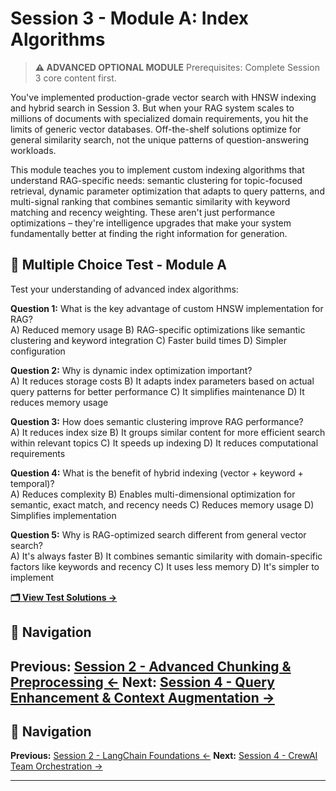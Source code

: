 # Session 3 - Module A: Index Algorithms

> **⚠️ ADVANCED OPTIONAL MODULE**
> Prerequisites: Complete Session 3 core content first.

You've implemented production-grade vector search with HNSW indexing and hybrid search in Session 3. But when your RAG system scales to millions of documents with specialized domain requirements, you hit the limits of generic vector databases. Off-the-shelf solutions optimize for general similarity search, not the unique patterns of question-answering workloads.

This module teaches you to implement custom indexing algorithms that understand RAG-specific needs: semantic clustering for topic-focused retrieval, dynamic parameter optimization that adapts to query patterns, and multi-signal ranking that combines semantic similarity with keyword matching and recency weighting. These aren't just performance optimizations – they're intelligence upgrades that make your system fundamentally better at finding the right information for generation.


## 📝 Multiple Choice Test - Module A

Test your understanding of advanced index algorithms:

**Question 1:** What is the key advantage of custom HNSW implementation for RAG?  
A) Reduced memory usage
B) RAG-specific optimizations like semantic clustering and keyword integration
C) Faster build times
D) Simpler configuration

**Question 2:** Why is dynamic index optimization important?  
A) It reduces storage costs
B) It adapts index parameters based on actual query patterns for better performance
C) It simplifies maintenance
D) It reduces memory usage

**Question 3:** How does semantic clustering improve RAG performance?  
A) It reduces index size
B) It groups similar content for more efficient search within relevant topics
C) It speeds up indexing
D) It reduces computational requirements

**Question 4:** What is the benefit of hybrid indexing (vector + keyword + temporal)?  
A) Reduces complexity
B) Enables multi-dimensional optimization for semantic, exact match, and recency needs
C) Reduces memory usage
D) Simplifies implementation

**Question 5:** Why is RAG-optimized search different from general vector search?  
A) It's always faster
B) It combines semantic similarity with domain-specific factors like keywords and recency
C) It uses less memory
D) It's simpler to implement

[**🗂️ View Test Solutions →**](Session3_ModuleA_Test_Solutions.md)

## 🧭 Navigation

**Previous:** [Session 2 - Advanced Chunking & Preprocessing ←](Session2_Advanced_Chunking_Preprocessing.md)
**Next:** [Session 4 - Query Enhancement & Context Augmentation →](Session4_Query_Enhancement_Context_Augmentation.md)
---

## 🧭 Navigation

**Previous:** [Session 2 - LangChain Foundations ←](Session2_LangChain_Foundations.md)
**Next:** [Session 4 - CrewAI Team Orchestration →](Session4_CrewAI_Team_Orchestration.md)

---
